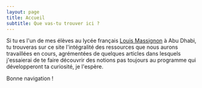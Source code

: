 ```yaml
---
layout: page
title: Accueil
subtitle: Que vas-tu trouver ici ?
---
```


Si tu es l'un de mes élèves au lycée français [Louis Massignon](http://llm.education) à Abu Dhabi, tu trouveras sur ce site l'intégralité des ressources que nous aurons travaillées en cours, agrémentées de quelques articles dans lesquels j'essaierai de te faire découvrir des notions pas toujours au programme qui développeront ta curiosité, je l'espère.

Bonne navigation !

